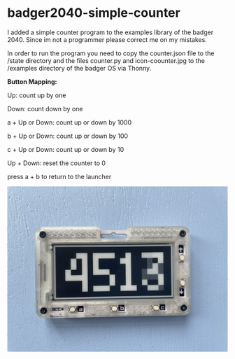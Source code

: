 # badger2040-simple-counter

I added a simple counter program to the examples library of the badger 2040. 
Since im not a programmer please correct me on my mistakes. 

In order to run the program you need to copy the counter.json file to the /state directory and the files counter.py and icon-coounter.jpg to the /examples directory of the badger OS via Thonny.

**Button Mapping:**

Up: count up by one

Down: count down by one

a + Up or Down: count up or down by 1000

b + Up or Down: count up or down by 100

c + Up or Down: count up or down by 10

Up + Down: reset the counter to 0

press a + b to return to the launcher


![screenshot](counter-pic.png)
